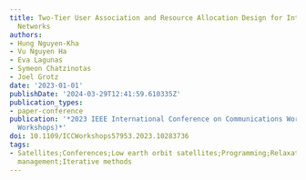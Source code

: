 ```yaml
---
title: Two-Tier User Association and Resource Allocation Design for Integrated Satellite-Terrestrial
  Networks
authors:
- Hung Nguyen-Kha
- Vu Nguyen Ha
- Eva Lagunas
- Symeon Chatzinotas
- Joel Grotz
date: '2023-01-01'
publishDate: '2024-03-29T12:41:59.610335Z'
publication_types:
- paper-conference
publication: '*2023 IEEE International Conference on Communications Workshops (ICC
  Workshops)*'
doi: 10.1109/ICCWorkshops57953.2023.10283736
tags:
- Satellites;Conferences;Low earth orbit satellites;Programming;Relaxation methods;Resource
  management;Iterative methods
---
```

